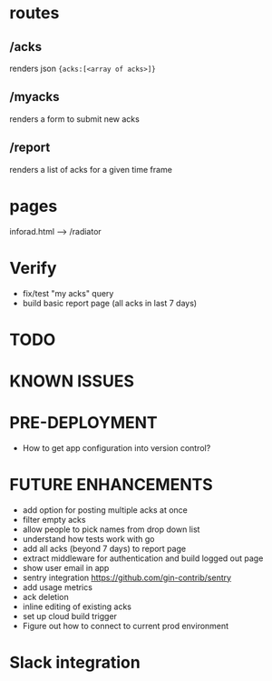 # routes
## /acks

renders json `{acks:[<array of acks>]}`

## /myacks

renders a form to submit new acks

## /report

renders a list of acks for a given time frame 

# pages

inforad.html --> /radiator

# Verify
* fix/test "my acks" query
* build basic report page (all acks in last 7 days)

# TODO

# KNOWN ISSUES


# PRE-DEPLOYMENT
* How to get app configuration into version control?


# FUTURE ENHANCEMENTS
* add option for posting multiple acks at once
* filter empty acks
* allow people to pick names from drop down list
* understand how tests work with go
* add all acks (beyond 7 days) to report page
* extract middleware for authentication and build logged out page
* show user email in app
* sentry integration https://github.com/gin-contrib/sentry
* add usage metrics
* ack deletion
* inline editing of existing acks
* set up cloud build trigger
* Figure out how to connect to current prod environment

# Slack integration
